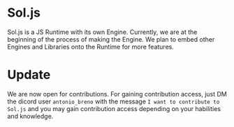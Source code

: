 # Sol.js

Sol.js is a JS Runtime with its own Engine. Currently, we are at the beginning of the process of making the Engine. We plan to embed other Engines and Libraries onto the Runtime for more features.

# Update

We are now open for contributions. For gaining contribution access, just DM the dicord user `antonio_breno` with the message `I want to contribute to Sol.js` and you may gain contribution access depending on your habilities and knowledge.